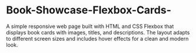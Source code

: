 # Book-Showcase-Flexbox-Cards-
A simple responsive web page built with HTML and CSS Flexbox that displays book cards with images, titles, and descriptions. The layout adapts to different screen sizes and includes hover effects for a clean and modern look.
